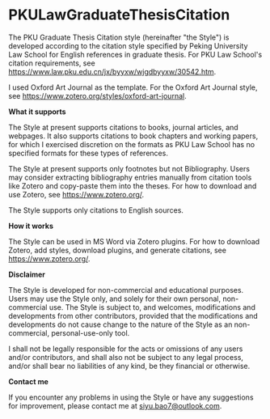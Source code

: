 # PKULawGraduateThesisCitation

The PKU Graduate Thesis Citation style (hereinafter "the Style") is developed according to the citation style specified by Peking University Law School for English references in graduate thesis. For PKU Law School's citation requirements, see https://www.law.pku.edu.cn/jx/byyxw/wjgdbyyxw/30542.htm.

I used Oxford Art Journal as the template. For the Oxford Art Journal style, see https://www.zotero.org/styles/oxford-art-journal.

**What it supports**

The Style at present supports citations to books, journal articles, and webpages. It also supports citations to book chapters and working papers, for which I exercised discretion on the formats as PKU Law School has no specified formats for these types of references.

The Style at present supports only footnotes but not Bibliography. Users may consider extracting bibliography entries manually from citation tools like Zotero and copy-paste them into the theses. For how to download and use Zotero, see https://www.zotero.org/.

The Style supports only citations to English sources.

**How it works**

The Style can be used in MS Word via Zotero plugins. For how to download Zotero, add styles, download plugins, and generate citations, see https://www.zotero.org/.

**Disclaimer**

The Style is developed for non-commercial and educational purposes. Users may use the Style only, and solely for their own personal, non-commercial use. The Style is subject to, and welcomes, modifications and developments from other contributors, provided that the modifications and developments do not cause change to the nature of the Style as an non-commercial, personal-use-only tool.

I shall not be legally responsible for the acts or omissions of any users and/or contributors, and shall also not be subject to any legal process, and/or shall bear no liabilities of any kind, be they financial or otherwise.

**Contact me**

If you encounter any problems in using the Style or have any suggestions for improvement, please contact me at siyu.bao7@outlook.com.
